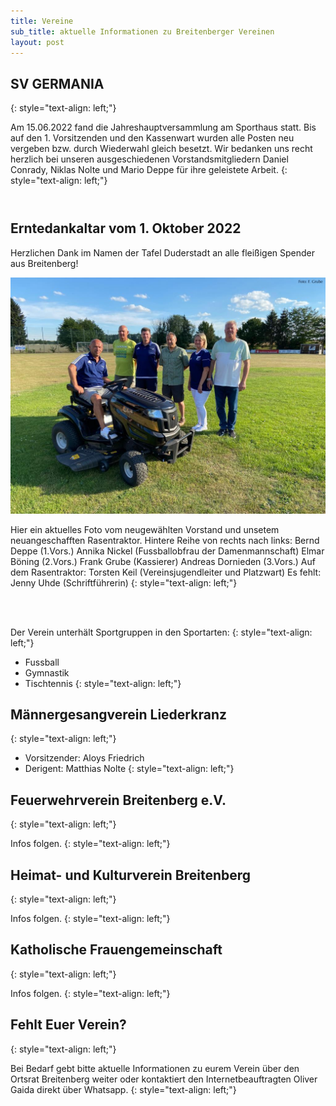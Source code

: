 ```yaml
---
title: Vereine
sub_title: aktuelle Informationen zu Breitenberger Vereinen
layout: post
---
```


## SV GERMANIA
{: style="text-align: left;"}

Am 15.06.2022 fand die Jahreshauptversammlung am Sporthaus statt. Bis auf den 1. Vorsitzenden und den Kassenwart wurden alle Posten neu vergeben bzw. durch Wiederwahl gleich besetzt. 
Wir bedanken uns recht herzlich bei unseren ausgeschiedenen Vorstandsmitgliedern Daniel Conrady, Niklas Nolte und Mario Deppe für ihre geleistete Arbeit.
{: style="text-align: left;"}


<section class="box special">
    <header class="major">
    </header>
    <h2>Erntedankaltar vom 1. Oktober 2022</h2>
    <p>Herzlichen Dank im Namen der Tafel Duderstadt an alle fleißigen Spender aus Breitenberg!</p>
    <span class="image featured"><img src="images/SVGermania_Vorstand_2022.jpg" alt="" /></span>
   
</section>


Hier ein aktuelles Foto vom neugewählten Vorstand und unsetem neuangeschafften Rasentraktor.
Hintere Reihe von rechts nach links:
Bernd Deppe (1.Vors.) Annika Nickel (Fussballobfrau der Damenmannschaft) Elmar Böning (2.Vors.) Frank Grube (Kassierer) Andreas Dornieden (3.Vors.) Auf dem Rasentraktor: Torsten Keil (Vereinsjugendleiter und Platzwart)
Es fehlt: Jenny Uhde (Schriftführerin)
{: style="text-align: left;"}

<br>
<br>

Der Verein unterhält Sportgruppen in den Sportarten:
{: style="text-align: left;"}

- Fussball
- Gymnastik
- Tischtennis 
{: style="text-align: left;"}

## Männergesangverein Liederkranz
{: style="text-align: left;"}

- Vorsitzender: Aloys Friedrich
- Derigent: Matthias Nolte
{: style="text-align: left;"}

## Feuerwehrverein Breitenberg e.V.
{: style="text-align: left;"}

Infos folgen.
{: style="text-align: left;"}

## Heimat- und Kulturverein Breitenberg
{: style="text-align: left;"}

Infos folgen.
{: style="text-align: left;"}

## Katholische Frauengemeinschaft
{: style="text-align: left;"}

Infos folgen.
{: style="text-align: left;"}


## Fehlt Euer Verein?
{: style="text-align: left;"}

Bei Bedarf gebt bitte aktuelle Informationen zu eurem Verein über den Ortsrat Breitenberg weiter oder kontaktiert den Internetbeauftragten Oliver Gaida direkt über Whatsapp.
{: style="text-align: left;"}